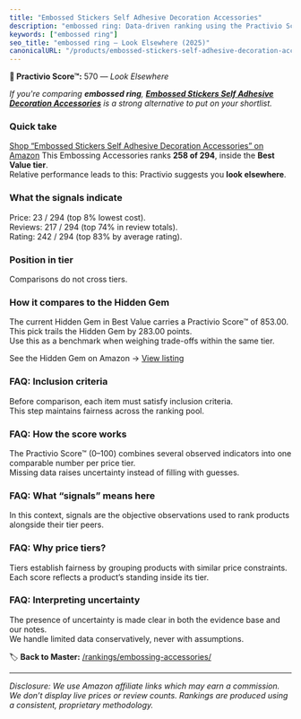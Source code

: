 ```yaml
---
title: "Embossed Stickers Self Adhesive Decoration Accessories"
description: "embossed ring: Data-driven ranking using the Practivio Score™. Positioned by quality, value, demand, findability, momentum."
keywords: ["embossed ring"]
seo_title: "embossed ring — Look Elsewhere (2025)"
canonicalURL: "/products/embossed-stickers-self-adhesive-decoration-accessories-B0F4XGH3DR/"
---
```


**🚫 Practivio Score™:** 570 — _Look Elsewhere_


*If you're comparing **embossed ring**, **[Embossed Stickers Self Adhesive Decoration Accessories](https://www.amazon.com/dp/B0F4XGH3DR?tag=practivio-20)** is a strong alternative to put on your shortlist.*
### Quick take
[Shop “Embossed Stickers Self Adhesive Decoration Accessories” on Amazon](https://www.amazon.com/dp/B0F4XGH3DR?tag=practivio-20)
This Embossing Accessories ranks **258 of 294**, inside the **Best Value tier**.  
Relative performance leads to this: Practivio suggests you **look elsewhere**.

### What the signals indicate
Price: 23 / 294 (top 8% lowest cost).  
Reviews: 217 / 294 (top 74% in review totals).  
Rating: 242 / 294 (top 83% by average rating).  

### Position in tier
Comparisons do not cross tiers.

### How it compares to the Hidden Gem
The current Hidden Gem in Best Value carries a Practivio Score™ of 853.00.  
This pick trails the Hidden Gem by 283.00 points.  
Use this as a benchmark when weighing trade-offs within the same tier.  

See the Hidden Gem on Amazon → [View listing](https://www.amazon.com/dp/B09JYXR1PR?tag=practivio-20)

### FAQ: Inclusion criteria
Before comparison, each item must satisfy inclusion criteria.  
This step maintains fairness across the ranking pool.

### FAQ: How the score works
The Practivio Score™ (0–100) combines several observed indicators into one comparable number per price tier.  
Missing data raises uncertainty instead of filling with guesses.

### FAQ: What “signals” means here
In this context, signals are the objective observations used to rank products alongside their tier peers.

### FAQ: Why price tiers?
Tiers establish fairness by grouping products with similar price constraints.  
Each score reflects a product’s standing inside its tier.

### FAQ: Interpreting uncertainty
The presence of uncertainty is made clear in both the evidence base and our notes.  
We handle limited data conservatively, never with assumptions.


🏷️ **Back to Master:** [/rankings/embossing-accessories/](/rankings/embossing-accessories/)

---
_Disclosure: We use Amazon affiliate links which may earn a commission. We don’t display live prices or review counts. Rankings are produced using a consistent, proprietary methodology._
